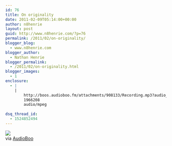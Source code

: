 ```yaml
---
id: 76
title: On originality
date: 2011-02-09T05:14:00+00:00
author: n8henrie
layout: post
guid: http://www.n8henrie.com/?p=76
permalink: /2011/02/on-originality/
blogger_blog:
  - www.n8henrie.com
blogger_author:
  - Nathan Henrie
blogger_permalink:
  - /2011/02/on-originality.html
blogger_images:
  - 1
enclosure:
  - |
    |
        http://boos.audioboo.fm/attachments/908133/Recording.mp3?audio_clip_id=273732
        1966208
        audio/mpeg
        
dsq_thread_id:
  - 1524852494
---
```

<div>
  <img src="http://www.n8henrie.com/wp-content/uploads/2012/09/4FBFF85A-08AE-448D-85E0-7E23FCBCF68A-2583-000003A7A46EE95A1.jpg" /><br /> 
  
  <div>
    via <a href="http://audioboo.fm/boos/273732-on-originality">AudioBoo</a>
  </div>
</div>

<div>
</div>